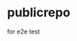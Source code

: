 # publicrepo
for e2e test

































































































































































































































































































































































































































































































































































































































































































































































































































































































































































































































































































































































